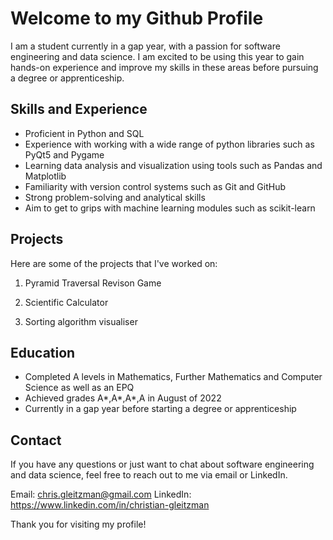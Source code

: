 # Welcome to my Github Profile

I am a student currently in a gap year, with a passion for software engineering and data science. I am excited to be using this year to gain hands-on experience and improve my skills in these areas before pursuing a degree or apprenticeship.

## Skills and Experience

- Proficient in Python and SQL
- Experience with working with a wide range of python libraries such as PyQt5 and Pygame
- Learning data analysis and visualization using tools such as Pandas and Matplotlib
- Familiarity with version control systems such as Git and GitHub
- Strong problem-solving and analytical skills
- Aim to get to grips with machine learning modules such as scikit-learn

## Projects

Here are some of the projects that I've worked on:

1. Pyramid Traversal Revison Game

2. Scientific Calculator

3. Sorting algorithm visualiser

## Education

- Completed A levels in Mathematics, Further Mathematics and Computer Science as well as an EPQ
- Achieved grades A*,A*,A*,A in August of 2022
- Currently in a gap year before starting a degree or apprenticeship

## Contact

If you have any questions or just want to chat about software engineering and data science, feel free to reach out to me via email or LinkedIn.

Email: chris.gleitzman@gmail.com
LinkedIn: https://www.linkedin.com/in/christian-gleitzman

Thank you for visiting my profile!
